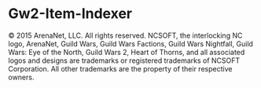 # Gw2-Item-Indexer

© 2015 ArenaNet, LLC. All rights reserved. NCSOFT, the interlocking NC logo, ArenaNet, Guild Wars, Guild Wars Factions, Guild Wars Nightfall, Guild Wars: Eye of the North, Guild Wars 2, Heart of Thorns, and all associated logos and designs are trademarks or registered trademarks of NCSOFT Corporation. All other trademarks are the property of their respective owners.
